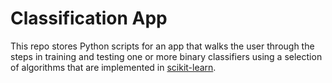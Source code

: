 # Classification App

This repo stores Python scripts for an app that walks the user through the steps in training and testing one or more binary classifiers using a 
selection of algorithms that are implemented in [scikit-learn](https://scikit-learn.org/stable/).
